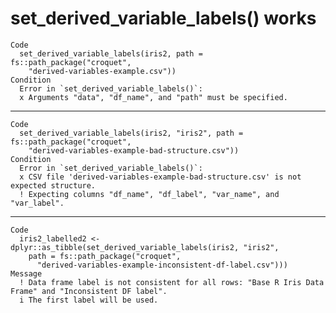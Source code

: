 # set_derived_variable_labels() works

    Code
      set_derived_variable_labels(iris2, path = fs::path_package("croquet",
        "derived-variables-example.csv"))
    Condition
      Error in `set_derived_variable_labels()`:
      x Arguments "data", "df_name", and "path" must be specified.

---

    Code
      set_derived_variable_labels(iris2, "iris2", path = fs::path_package("croquet",
        "derived-variables-example-bad-structure.csv"))
    Condition
      Error in `set_derived_variable_labels()`:
      x CSV file 'derived-variables-example-bad-structure.csv' is not expected structure.
      ! Expecting columns "df_name", "df_label", "var_name", and "var_label".

---

    Code
      iris2_labelled2 <- dplyr::as_tibble(set_derived_variable_labels(iris2, "iris2",
        path = fs::path_package("croquet",
          "derived-variables-example-inconsistent-df-label.csv")))
    Message
      ! Data frame label is not consistent for all rows: "Base R Iris Data Frame" and "Inconsistent DF label".
      i The first label will be used.

